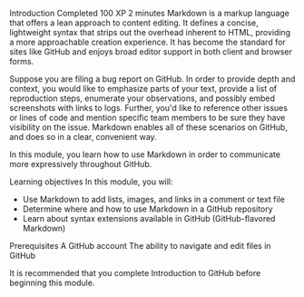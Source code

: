 Introduction
Completed
100 XP
2 minutes
Markdown is a markup language that offers a lean approach to content editing. It defines a concise, lightweight syntax that strips out the overhead inherent to HTML, providing a more approachable creation experience. It has become the standard for sites like GitHub and enjoys broad editor support in both client and browser forms.

Suppose you are filing a bug report on GitHub. In order to provide depth and context, you would like to emphasize parts of your text, provide a list of reproduction steps, enumerate your observations, and possibly embed screenshots with links to logs. Further, you'd like to reference other issues or lines of code and mention specific team members to be sure they have visibility on the issue. Markdown enables all of these scenarios on GitHub, and does so in a clear, convenient way.

In this module, you learn how to use Markdown in order to communicate more expressively throughout GitHub.

Learning objectives
In this module, you will:
- Use Markdown to add lists, images, and links in a comment or text file
- Determine where and how to use Markdown in a GitHub repository
- Learn about syntax extensions available in GitHub (GitHub-flavored Markdown)

Prerequisites
A GitHub account
The ability to navigate and edit files in GitHub

It is recommended that you complete Introduction to GitHub before beginning this module.